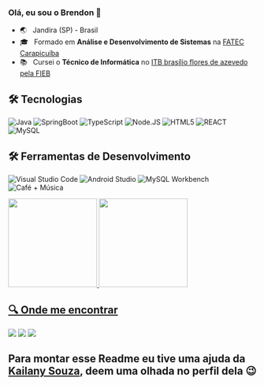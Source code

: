 ### Olá, eu sou o Brendon 👋

<!--
**brendoonn/brendoonn** is a ✨ _special_ ✨ repository because its `README.md` (this file) appears on your GitHub profile.

Here are some ideas to get you started:

- 🔭 I’m currently working on ...
- 🌱 I’m currently learning ...
- 👯 I’m looking to collaborate on ...
- 🤔 I’m looking for help with ...
- 💬 Ask me about ...
- 📫 How to reach me: ...
- 😄 Pronouns: ...
- ⚡ Fun fact: ...
-->

- :earth_asia:&nbsp; &nbsp;Jandira (SP) - Brasil
- 🎓 &nbsp; Formado em **Análise e Desenvolvimento de Sistemas** na <a href="http://www.fateccarapicuiba.edu.br/">FATEC Carapicuíba</a>
- :books:&nbsp;&nbsp; Cursei o **Técnico de Informática** no <a href="https://fieb.edu.br/curso/informatica/">ITB brasílio flores de azevedo pela FIEB</a>


## 🛠 Tecnologias

![Java](https://img.shields.io/badge/Java-ED8B00?style=for-the-badge&logo=java&logoColor=white)
![SpringBoot](https://img.shields.io/badge/Spring-6DB33F?style=for-the-badge&logo=spring&logoColor=white)
![TypeScript](https://img.shields.io/badge/TypeScript-02569B?style=for-the-badge&logo=TypeScript&logoColor=white)
![Node.JS](https://img.shields.io/badge/node.js-green?style=for-the-badge&logo=node.js&logoColor=white)
![HTML5](https://img.shields.io/badge/HTML5-E34F26?style=for-the-badge&logo=html5&logoColor=white)
![REACT](https://img.shields.io/badge/react-ffffff?style=for-the-badge&logo=react)
![MySQL](https://img.shields.io/badge/MySQL-00000F?style=for-the-badge&logo=mysql&logoColor=white)

## 🛠 Ferramentas de Desenvolvimento

![Visual Studio Code](https://img.shields.io/badge/-Visual%20Studio%20Code-333333?style=flat&logo=visual-studio-code&logoColor=007ACC)
![Android Studio](https://img.shields.io/badge/-Android%20Studio-333333?style=flat&logo=android-studio)
![MySQL Workbench](https://img.shields.io/badge/-MySQL%20Workbench-333333?style=flat&logo=mysql)
![Café + Música](https://img.shields.io/badge/-Café%20+%20Música-333333?style=flat&logo=coffeescript)

<div>
  <a href="https://github.com/brendoonn">
  <img height="180em" src="https://github-readme-stats.vercel.app/api?username=brendoonn&show_icons=true&theme=gotham&include_all_commits=true&count_private=true"/>
  <img height="180em" src="https://github-readme-stats.vercel.app/api/top-langs/?username=brendoonn&layout=compact&langs_count=7&theme=gotham"/>
</div>

## 🔍 Onde me encontrar

<p align="left">
  <a href="mailto:brendoonnn@gmail.com" alt="Gmail">
  <img src="https://img.shields.io/badge/-Gmail-FF0000?style=flat-square&labelColor=FF0000&logo=gmail&logoColor=white" /></a>

  <a href="https://www.linkedin.com/in/brendon-matheus-174a19211" alt="Linkedin">
  <img src="https://img.shields.io/badge/-Linkedin-0e76a8?style=flat-square&logo=Linkedin&logoColor=white" /></a>

  <a href="https://cursos.alura.com.br/user/brendoonn" alt="Alura">
  <img src="https://img.shields.io/badge/-ALURA-1E90FF?style=flat-square&labelColor=1E90FF" /></a>

</p>  

## Para montar esse Readme eu tive uma ajuda da <a href="https://github.com/KailanySousa/">Kailany Souza</a>, deem uma olhada no perfil dela :wink:	
